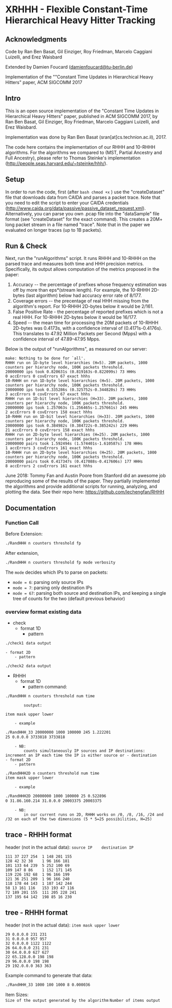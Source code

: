 
# XRHHH - Flexible Constant-Time Hierarchical Heavy Hitter Tracking


## Acknowledgments

Code by Ran Ben Basat, Gil Einziger, Roy Friedman, Marcelo Caggiani Luizelli, and Erez Waisbard

Extended by Damien Foucard (damienfoucard@tu-berlin.de)

Implementation of the ""Constant Time Updates in Hierarchical Heavy Hitters" paper, ACM SIGCOMM 2017



## Intro

This is an open source implementation of the "Constant Time Updates in Hierarchical Heavy Hitters" paper,
published in ACM SIGCOMM 2017, by Ran Ben Basat, Gil Einziger, Roy Friedman, Marcelo Caggiani Luizelli, and Erez Waisbard.

Implementation was done by Ran Ben Basat (sran[at]cs.technion.ac.il), 2017.

The code here contains the implementation of our RHHH and 10-RHHH algorithms.
For the algorithms we compared to (MST, Partial Ancestry and Full Ancestry), 
please refer to Thomas Steinke's implementation (http://people.seas.harvard.edu/~tsteinke/hhh/).


## Setup

In order to run the code, first (after ```bash
	chmod +x```
	) use the "createDataset" file that downloads data from CAIDA and parses a packet trace.
Note that you need to edit the script to enter your CAIDA credentials (http://www.caida.org/data/passive/passive_dataset_request.xml).
Alternatively, you can parse you own .pcap file into the "dataSample" file format (see "createDataset" for the exact command).
This creates a 20M+ long packet stream in a file named "trace". 
Note that in the paper we evaluated on longer traces (up to 1B packets).


## Run & Check

Next, run the "runAlgorithms" script. It runs RHHH and 10-RHHH on the parsed trace and measures both time and HHH precision metrics.
Specifically, its output allows computation of the metrics proposed in the paper:
1. Accuracy -- the percentage of prefixes whose frequency estimation was off by more than eps*(stream length). 
For example, the 10-RHHH 2D-bytes (last algorithm) below had accuracy error rate of 8/177.
2. Coverage errors -- the precentage of real HHH missing from the algorithm's report. For 10-RHHH 2D-bytes below it would be 2/161.
3. False Positive Rate - the percentage of reported prefixes which is not a real HHH. For 10-RHHH 2D-bytes below it would be 16/177.
4. Speed -- the mean time for processing the 20M packets of 10-RHHH 2D-bytes was 0.4173s, with a confidence interval of (0.4171s-0.4176s). 
This translates to 47.92 Million Packets per Second (Mpps) with a confidence interval of 47.89-47.95 Mpps.

Below is the output of "runAlgorithms", as measured on our server:

```
make: Nothing to be done for `all'.
RHHH run on 1D-byte level hierarchies (H=5). 20M packets, 1000 counters per hierarchy node, 100K packets threshold.
20000000 ips took 0.820631s (0.819163s-0.822099s) 73 HHHs
0 accErrors 0 covErrors 67 exact hhhs
10-RHHH on run 1D-byte level hierarchies (H=5). 20M packets, 1000 counters per hierarchy node, 100K packets threshold.
20000000 ips took 0.335286s (0.325752s-0.344820s) 73 HHHs
3 accErrors 0 covErrors 67 exact hhhs
RHHH run on 1D-bit level hierarchies (H=33). 20M packets, 1000 counters per hierarchy node, 100K packets threshold.
20000000 ips took 1.257063s (1.256465s-1.257661s) 245 HHHs
2 accErrors 0 covErrors 158 exact hhhs
10-RHHH run on 1D-bit level hierarchies (H=33). 20M packets, 1000 counters per hierarchy node, 100K packets threshold.
20000000 ips took 0.384982s (0.384722s-0.385242s) 229 HHHs
21 accErrors 0 covErrors 158 exact hhhs
RHHH run on 2D-byte level hierarchies (H=25). 20M packets, 1000 counters per hierarchy node, 100K packets threshold.
20000000 pairs took 1.592494s (1.574401s-1.610587s) 178 HHHs
1 accErrors 3 covErrors 161 exact hhhs
10-RHHH run on 2D-byte level hierarchies (H=25). 20M packets, 1000 counters per hierarchy node, 100K packets threshold.
20000000 pairs took 0.417347s (0.417088s-0.417606s) 177 HHHs
8 accErrors 2 covErrors 161 exact hhhs
```


June 2018: Tommy Fan and Austin Poore from Stanford did an awesome job reproducing some of the results of the paper. They partially implemented the algorithms and provide additional scripts for running, analyzing, and plotting the data. See their repo here: https://github.com/lechengfan/RHHH




## Documentation

### Function Call
Before Extension:
```bash
./RandHHH n counters threshold fp
```
After extension,
```bash
./RandHHH n counters threshold fp mode verbosity
```
The ```mode``` decides which IPs to parse on packets:

- ```mode = 6```: parsing only source IPs
- ```mode = 7```: parsing only destination IPs
- ```mode = 67```: parsing both source and destination IPs, and keeping a single tree of counts for the two (default previous behavior)


### overview format existing data

- check
	- format 1D
		- pattern
```bash
./check1 data output
```
	- format 2D
		- pattern
```bash
./check2 data output
```
- RHHH
	- format 1D
		- pattern
			command:
```bash
./RandHHH n counters threshold num time
```

			soutput:
```
item mask upper lower
```
		- example
```bash
./RandHHH_33 20000000 1000 100000 245 1.222201
25 0.0.0.0 3733818 3733818
```
		- NB:
			counts simultaneously IP sources and IP destinations: increment an IP each time the IP is either source or - destination
	- format 2D
		- pattern
```bash
./RandHHH2D n counters threshold num time
item mask upper lower
```
		- example
```bash
./RandHHH2D 20000000 1000 100000 25 0.522896
0 31.86.160.214 31.0.0.0 20003375 20003375
```
		- NB:
			in our current runs on 2D, RHHH works on /0, /8, /16, /24 and /32 on each of the two dimensions (5 * 5=25 possibilities, H=25)




## trace - RHHH format
header (not in the actual data):
```source IP	destination IP```

```
111 37 227 254	1 148 201 155
128 42 32 38	1 96 166 181
101 133 64 239	5 252 100 69
109 147 8 86	1 152 171 145
119 226 192 68	1 96 166 199
121 36 251 209	1 96 166 240
118 178 44 143	1 107 142 244
58 13 161 116	153 193 47 116
72 189 201 155	111 205 228 241
137 195 64 142	198 85 16 230
```


## tree - RHHH format
header (not in the actual data):
```item mask upper lower```

```
29 0.0.0.0 231 231
31 0.0.0.0 957 957
32 0.0.0.0 1122 1122
26 64.0.0.0 231 231
30 64.0.0.0 627 627
22 65.128.0.0 198 198
29 96.0.0.0 198 198
29 192.0.0.0 363 363
```

Example command to generate that data:
```bash
./RandHHH_33 1000 100 1000 8 0.000036
```

Item Sizes:  
	```Size of the output generated by the algorithm```
	```Number of items output```
